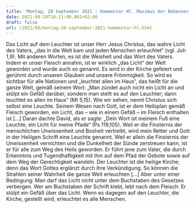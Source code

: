 ```yaml
---
title: 'Montag, 20 September 2021 : Kommentar Hl. Maximus der Bekenner'
date: 2021-09-20T10:11:00.001+02:00
draft: false
url: /2021/09/montag-20-september-2021-kommentar-hl.html
---
```


Das Licht auf dem Leuchter ist unser Herr Jesus Christus, das wahre Licht des Vaters, „das in die Welt kam und jeden Menschen erleuchtet“ (vgl. Joh 1,9). Mit anderen Worten, es ist die Weisheit und das Wort des Vaters. Indem er unser Fleisch annahm, ist er wirklich „das Licht“ der Welt geworden und wurde auch so genannt. Es wird in der Kirche gefeiert und gerühmt durch unseren Glauben und unsere Frömmigkeit. So wird es sichtbar für alle Nationen und „leuchtet allen im Haus“, das heißt für die ganze Welt, gemäß seinem Wort: „Man zündet auch nicht ein Licht an und stülpt ein Gefäß darüber, sondern man stellt es auf den Leuchter; dann leuchtet es allen im Haus“ (Mt 5,15). Wie wir sehen, nennt Christus sich selbst eine Leuchte. Seinem Wesen nach Gott, ist er dem Heilsplan gemäß Fleisch geworden, ein Licht, das – wie in einem Gefäß – im Fleisch enthalten ist \[…\] Daran dachte David, als er sagte: „Dein Wort ist meinem Fuß eine Leuchte, ein Licht für meine Pfade“ (Ps 119,105). Weil er die Finsternis der menschlichen Unwissenheit und Bosheit vertreibt, wird mein Retter und Gott in der Heiligen Schrift eine Leuchte genannt. Weil er allein die Finsternis der Unwissenheit vernichten und die Dunkelheit der Sünde zerstreuen kann, ist er für alle zum Weg des Heils geworden. Er führt jene zum Vater, die durch Erkenntnis und Tugendhaftigkeit mit ihm auf dem Pfad der Gebote sowie auf dem Weg der Gerechtigkeit wandeln. Der Leuchter ist die heilige Kirche; denn das Wort Gottes erglänzt durch ihre Verkündigung. So können die Strahlen seiner Wahrheit die ganze Welt erleuchten \[…\] Aber unter einer Bedingung: Man darf das Licht nicht unter dem Buchstaben des Gesetzes verbergen. Wer am Buchstaben der Schrift klebt, lebt nach dem Fleisch: Er stülpt ein Gefäß über das Licht. Wenn es dagegen auf den Leuchter, die Kirche, gestellt wird, erleuchtet es alle Menschen.